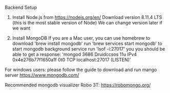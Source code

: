 Backend Setup
1. Install Node.js from
https://nodejs.org/en/
Download version 8.11.4 LTS (this is the most stable version of Node)
We can change version later if we want

2. Install MongoDB
If you are a Mac user, you can use homebrew to download 
'brew install mongodb'
run 'brew services start mongodb' to start mongodb background service
run 'lsof -i:27017' 
you you should be able to get a response: 
'mongod  3686 Druidccsos   11u  IPv4 0x4e276b77f1650a1f      0t0  TCP localhost:27017 (LISTEN)'

For windows users: 
please follow the guide to download and run mango server
https://www.mongodb.com/

Recommended mongodb visualizer Robo 3T: 
https://robomongo.org/

